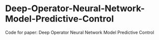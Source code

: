 # Deep-Operator-Neural-Network-Model-Predictive-Control
Code for paper: Deep Operator Neural Network Model Predictive Control
